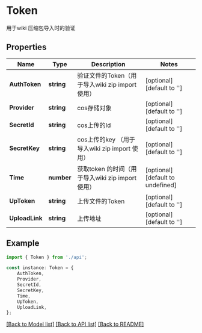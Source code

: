 # Token

用于wiki 压缩包导入时的验证

## Properties

Name | Type | Description | Notes
------------ | ------------- | ------------- | -------------
**AuthToken** | **string** | 验证文件的Token（用于导入wiki zip import 使用） | [optional] [default to '']
**Provider** | **string** | cos存储对象 | [optional] [default to '']
**SecretId** | **string** | cos上传的Id | [optional] [default to '']
**SecretKey** | **string** | cos上传的key （用于导入wiki zip import 使用） | [optional] [default to '']
**Time** | **number** | 获取token 的时间（用于导入wiki zip import使用） | [optional] [default to undefined]
**UpToken** | **string** | 上传文件的Token | [optional] [default to '']
**UploadLink** | **string** | 上传地址 | [optional] [default to '']

## Example

```typescript
import { Token } from './api';

const instance: Token = {
    AuthToken,
    Provider,
    SecretId,
    SecretKey,
    Time,
    UpToken,
    UploadLink,
};
```

[[Back to Model list]](../README.md#documentation-for-models) [[Back to API list]](../README.md#documentation-for-api-endpoints) [[Back to README]](../README.md)
